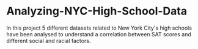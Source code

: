 # Analyzing-NYC-High-School-Data
In this project 5 different datasets related to New York City's high schools have been analysed to understand a correlation between SAT scores and different social and racial factors.
